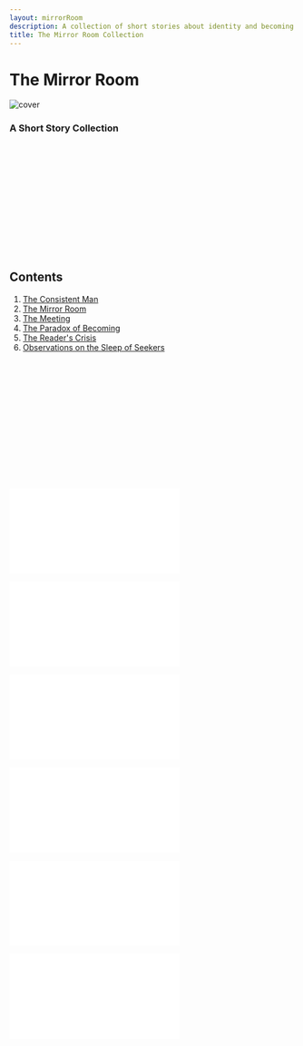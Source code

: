 ```yaml
---
layout: mirrorRoom
description: A collection of short stories about identity and becoming.
title: The Mirror Room Collection
---
```


# The Mirror Room

![cover](./cover-wordless.png)

### A Short Story Collection

<h2 style="margin-top: 6vh;">Contents</h2>

<ol style="margin-bottom: 6vh">
  <li><a href="#the-consistent-man">The Consistent Man</a></li>
  <li><a href="#the-mirror-room-1">The Mirror Room</a></li>
  <li><a href="#the-meeting">The Meeting</a></li>
  <li><a href="#the-paradox-of-becoming">The Paradox of Becoming</a></li>
  <li><a href="#the-readers-crisis">The Reader's Crisis</a></li>
  <li><a href="#observations-on-the-sleep-of-seekers">Observations on the Sleep of Seekers</a></li>
</ol>

![The Consistent Man](./01-the-consistent-man.md)

![The Mirror Room](./02-the-mirror-room.md)

![The Meeting](./03-the-meeting.md)

![The Paradox of Becoming](./04-the-paradox-of-becoming.md)

![The Read's Crisis](./05-the-readers-crisis.md)

![Observations on the Sleep of Seekers](./06-gurdjieff-observations.md)